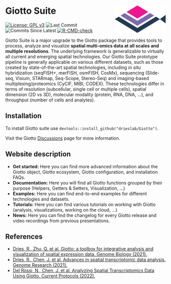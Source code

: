 
<!-- README.md is generated from README.Rmd. Please edit that file -->
<!-- This line is from RStudio -->

# Giotto Suite <img src="man/figures/GiottoLogo.png" align="right" alt="" width="160" />

<!-- badges: start -->

[![License: GPL
v3](https://img.shields.io/badge/License-GPLv3-blue.svg)](https://www.gnu.org/licenses/gpl-3.0)
![Last
Commit](https://badgen.net/github/last-commit/drieslab/Giotto/suite)
![Commits Since
Latest](https://img.shields.io/github/commits-since/drieslab/Giotto/latest/suite)
[![R-CMD-check](https://github.com/drieslab/Giotto/actions/workflows/main_check.yaml/badge.svg?branch=suite)](https://github.com/drieslab/Giotto/actions/workflows/main_check.yaml)
<!-- badges: end -->

Giotto Suite is a major upgrade to the Giotto package that provides tools to process, analyze and visualize **spatial multi-omics data at all scales and multiple resolutions**. The underlying framework is generalizable to virtually all current and emerging spatial technologies. Our Giotto Suite prototype pipeline is generally applicable on various different datasets, such as those created by state-of-the-art spatial technologies, including *in situ* hybridization (seqFISH+, merFISH, osmFISH, CosMx), sequencing (Slide-seq, Visium, STARmap, Seq-Scope, Stereo-Seq) and imaging-based multiplexing/proteomics (CyCIF, MIBI, CODEX). These technologies differ in terms of resolution (subcellular, single cell or multiple cells), spatial dimension (2D vs 3D), molecular modality (protein, RNA, DNA, …), and throughput (number of cells and analytes).


## Installation

To install Giotto suite use
`devtools::install_github("drieslab/Giotto")`. 

Visit the Giotto [Discussions](https://github.com/drieslab/Giotto/discussions) page for more information.

## Website description  

- **Get started:** Here you can find more advanced information about the Giotto object, Giotto ecosystem, Giotto configuration, and installation FAQs.
- **Documentation:** Here you will find all Giotto functions grouped by their purpose (Helpers, Getters & Setters, Visualization, ...)
- **Examples:** Here you can find end-to-end  examples for different technologies and datasets.
- **Tutorials:** Here you can find various tutorials on working with Giotto (analysis, visualizations, working on the cloud, ...)
- **News:** Here you can find the changelog for every Giotto release and video recordings from previous presentations. 

<!-- <img src="inst/images/general_figs/overview_datasets.png" /> -->

## References

- [Dries, R., Zhu, Q. et al. Giotto: a toolbox for integrative analysis
  and visualization of spatial expression data. Genome Biology
  (2021).](https://genomebiology.biomedcentral.com/articles/10.1186/s13059-021-02286-2)
- [Dries, R., Chen, J. et al. Advances in spatial transcriptomic data
  analysis. Genome Research
  (2021).](https://genome.cshlp.org/content/31/10/1706.long)
- [Del Rossi, N., Chen, J. et al. Analyzing Spatial Transcriptomics Data
  Using Giotto. Current Protocols
  (2022).](https://currentprotocols.onlinelibrary.wiley.com/doi/abs/10.1002/cpz1.405)

